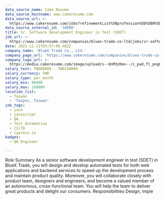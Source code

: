 ```yaml
---
data_source_name: Cake Resume
data_source_hostname: www.cakeresume.com
data_source_url: >-
  https://www.cakeresume.com/jobs?refinementList%5Bprofession%5D%5B0%5D=engineering_qa-engineer&refinementList%5Bsalary_type%5D=per_month&refinementList%5Bsalary_currency%5D=TWD&range%5Bsalary_range%5D%5Bmax%5D=600000
data_source_internal_id: '34090'
title: Sr. Software Development Engineer in Test (SDET)
job_url: >-
  https://www.cakeresume.com/companies/bluex-trade-co-ltd/jobs/sr-software-development-engineer-in-test-sdet
date: 2021-11-11T03:57:08.482Z
company_name: 'BlueX Trade Co., Ltd.'
company_page_url: 'https://www.cakeresume.com/companies/bluex-trade-co-ltd'
company_logo_url: >-
  https://media.cakeresume.com/image/upload/s--8nM3zKmx--/c_pad,fl_png8,h_200,w_200/v1644891844/lwqpqxokshocvwzmaes7.png
salary_text: TWD80000 - TWD150000
salary_currency: TWD
salary_type: per_month
salary_min: 80000
salary_max: 150000
location_list:
  - Taiwan
  - 'Taipei, Taiwan'
job_tags:
  - java
  - javascript
  - QA
  - Test Automation
  - CI/CD
  - Cypress.io
badges:
  - QA Engineer

---
```


Role Summary As a senior software development engineer in test (SDET) in BlueX Trade, you will design and develop automated tests for both web applications and backend services to speed up the development process and maintain product quality. Moreover, you will collaborate closely with product team, designers and engineers, and become a valued member of an autonomous, cross-functional team. You will help the team to deliver great products and delight our consumers. Responsibilities Design, imple